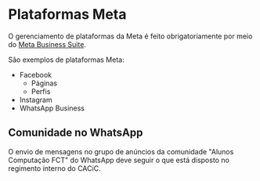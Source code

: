 # Plataformas Meta

O gerenciamento de plataformas da Meta é feito obrigatoriamente por meio do [Meta Business Suite](https://business.facebook.com/).

São exemplos de plataformas Meta:

- Facebook
  - Páginas
  - Perfis
- Instagram
- WhatsApp Business

## Comunidade no WhatsApp

O envio de mensagens no grupo de anúncios da comunidade "Alunos Computação FCT" do WhatsApp deve seguir o que está disposto no regimento interno do CACiC.

